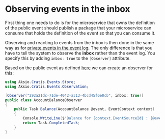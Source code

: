 # Observing events in the inbox

First thing one needs to do is for the microservice that owns the definition of the
public event should publish a package that your microservice can consume that holds
the definition of the event so that you can consume it.

Observing and reacting to events from the inbox is then done in the same
way as for [private events in the event log](./observing-events-in-event-log.md).
The only difference is that you have to tell the system to observe the **inbox**
rather than the event log. You specify this by adding `inbox: true` to the
`[Observer]` attribute.

Based on the public event as defined [here](./creating-a-public-event.md) we can
create an observer for this:

```csharp
using Aksio.Cratis.Events.Store;
using Aksio.Cratis.Events.Observation;

[Observer("292a21dc-71de-4042-a313-4bcd45f6e0cb", inbox: true)]
public class AccountBalanceObserver
{
    public Task Balance(AccountBalance @event, EventContext context)
    {
        Console.WriteLine($"Balance for {context.EventSourceId} : {@event.Balance}");
        return Task.CompletedTask;
    }
}
```

